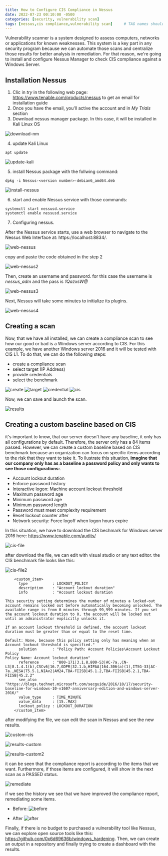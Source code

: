 ```yaml
---
title: How to Configure CIS Compliance in Nessus
date: 2022-07-23 00:10:00 -0500
categories: [security, vulnerability scan]
tags: [nessus,cis compliance,vulnerability scan]     # TAG names should always be lowercase
---
```


Vulnerability scanner is a system designed to assess computers, networks or applications for known weaknesses. This system is a key part in any security program because we can automate those scans and centralize those results for better analysis in remediation. For that reason, we're going to install and configure Nessus Manager to check CIS compliance against a Windows Server.

## Installation Nessus

1. Clic in *try* in the following web page: https://www.tenable.com/products/nessus to get an email for installation guide
2. Once you have the email, you'll active the account and in *My Trials* section
3. Download nessus manager package. In this case, it will be installed in Kali Linux OS

![download-nm](https://i.imgur.com/4rWTSDZ.png)

4. update Kali Linux

```
apt update
```

![update-kali](https://i.imgur.com/v3iskBb.png)

5. install Nessus package with the follwing command:

```
dpkg -i Nessus-<version number>-debian6_amd64.deb
```

![install-nessus](https://i.imgur.com/dlgFDZQ.png)

6. start and enable Nessus service with those commands:
```
systemctl start nessusd.service
systemctl enable nessusd.service
```

7. Configuring nessus.

After the Nessus service starts, use a web browser to navigate to the Nessus Web Interface at: https://localhost:8834/.

![web-nessus](https://i.imgur.com/xruyBSh.png)

copy and paste the code obtained in the step 2

![web-nessus2](https://i.imgur.com/mopGF2I.png)

Then, create an username and password. for this case the username is *nessus_adm* and the pass is *1QazxsW@*

![web-nessus3](https://i.imgur.com/FHPmoXS.png)

Next, Nessus will take some minutes to initialize its plugins.

![web-nessus4](https://i.imgur.com/9S2ICeC.png)

## Creating a scan

Now, that we have all installed, we can create a compliance scan to see how our good or bad is a Windows server according to CIS. For this example, we have another Windows server 2016 and it will be tested with CIS L1. To do that, we can do the following steps:

* create a compliance scan
* select target (IP Address) 
* provide credentials
* select the benchmark

![create](https://i.imgur.com/5fq00lD.png)
![target](https://i.imgur.com/CqKXRA2.png)
![credential](https://i.imgur.com/IScB8SL.png)
![cis](https://i.imgur.com/LZTML5T.png)

Now, we can save and launch the scan.

![results](https://i.imgur.com/1cY5hUx.png)

## Creating a custom baseline based on CIS

it's important to know, that our server doesn't have any baseline, it only has all configurations by default. Therefore, the server only has a 84 items passed.
However, we can create a custom baseline based on CIS benchmark because an organization can focus on specific items according to the risk that they want to take it. To ilustrate this situation, **imagine that our company only has as a baseline a password policy and only wants to see those configurations:**.

* Account lockout duration
* Enforce password history
* Interactive logon: Machine account lockout threshold
* Maximum password age
* Minimum password age
* Minimum password length
* Password must meet complexity requirement
* Reset lockout counter after
* Network security: Force logoff when logon hours expire

In this situation, we have to download the CIS bechmark for Windows server 2016 here: https://www.tenable.com/audits/

![cis-file](https://i.imgur.com/j8fGQHQ.png)

after download the file, we can edit with visual studio or any text editor. the CIS benchmark file looks like this:

![cis-file2](https://i.imgur.com/VYVja9f.png)

```
    <custom_item>
      type           : LOCKOUT_POLICY
      description    : "Account lockout duration"
      info           : "Account lockout duration

This security setting determines the number of minutes a locked-out account remains locked out before automatically becoming unlocked. The available range is from 0 minutes through 99,999 minutes. If you set the account lockout duration to 0, the account will be locked out until an administrator explicitly unlocks it.

If an account lockout threshold is defined, the account lockout duration must be greater than or equal to the reset time.

Default: None, because this policy setting only has meaning when an Account lockout threshold is specified."
      solution       : "Policy Path: Account Policies\Account Lockout Policy
Policy Name: Account lockout duration"
      reference      : "800-171|3.1.8,800-53|AC-7a.,CN-L3|8.1.4.1(b),CSCv6|16.7,GDPR|32.1.b,HIPAA|164.306(a)(1),ITSG-33|AC-7a.,NESA|T5.5.1,NIAv2|AM24,TBA-FIISB|45.1.2,TBA-FIISB|45.2.1,TBA-FIISB|45.2.2"
      see_also       : "https://blogs.technet.microsoft.com/secguide/2016/10/17/security-baseline-for-windows-10-v1607-anniversary-edition-and-windows-server-2016/"
      value_type     : TIME_MINUTE
      value_data     : [15..MAX]
      lockout_policy : LOCKOUT_DURATION
    </custom_item>
```
after modifying the file, we can edit the scan in Nessus and see the new results.

![custom-cis](https://i.imgur.com/8ewTaeA.png)

![results-custom](https://i.imgur.com/MfSXTAV.png)

![results-custom2](https://i.imgur.com/Fiz6Fot.png)

it can be seen that the compliance report is according to the items that we want. Furthermore, if those items are configured, it will show in the next scan as a PASSED status.

![remediate](https://i.imgur.com/3dOcZhh.png)

if we see the history we see that we have improved the compliance report, remediating some items.

* Before:
![before](https://i.imgur.com/s6ScRvj.png)

* After
![after](https://i.imgur.com/70DphYe.png)

Finally, if there is no budget to purchased a vulnerability tool like Nessus, we can explore open source tools like this: https://github.com/0x6d69636b/windows_hardening. Then, we can create an output in a repository and finally trying to create a dashboard with the results.
